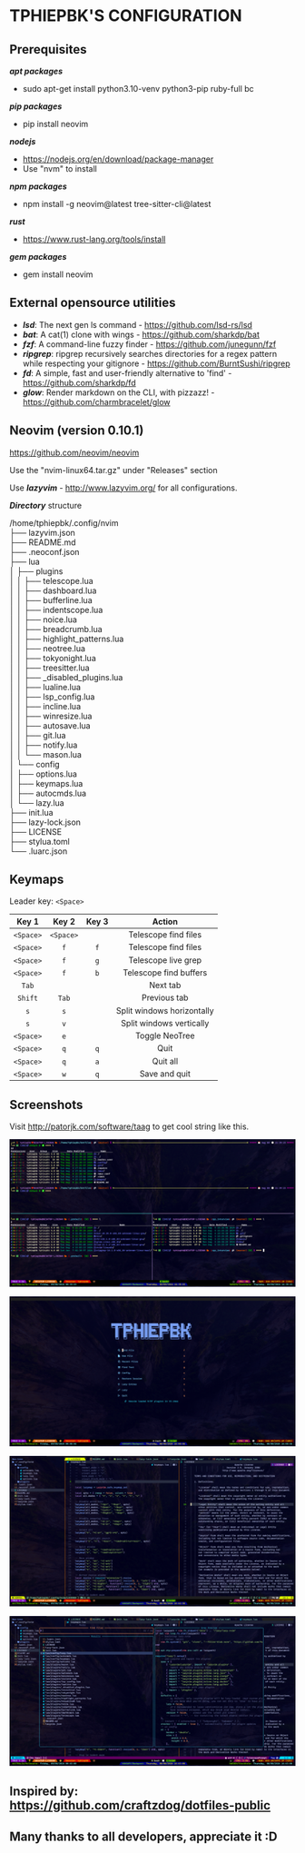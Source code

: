 # TPHIEPBK'S CONFIGURATION

## Prerequisites

***apt packages***
+ sudo apt-get install python3.10-venv python3-pip ruby-full bc

***pip packages***
+ pip install neovim

***nodejs***
+ https://nodejs.org/en/download/package-manager
+ Use "nvm" to install

***npm packages***
+ npm install -g neovim@latest tree-sitter-cli@latest

***rust***
+ https://www.rust-lang.org/tools/install

***gem packages***
+ gem install neovim

## External opensource utilities

+ ***lsd***: The next gen ls command - https://github.com/lsd-rs/lsd
+ ***bat***: A cat(1) clone with wings - https://github.com/sharkdp/bat
+ ***fzf***: A command-line fuzzy finder - https://github.com/junegunn/fzf
+ ***ripgrep***: ripgrep recursively searches directories for a regex pattern while respecting your gitignore - https://github.com/BurntSushi/ripgrep
+ ***fd***: A simple, fast and user-friendly alternative to 'find' - https://github.com/sharkdp/fd
+ ***glow***: Render markdown on the CLI, with pizzazz! - https://github.com/charmbracelet/glow

## Neovim (version 0.10.1)

https://github.com/neovim/neovim

Use the "nvim-linux64.tar.gz" under "Releases" section

Use ***lazyvim*** - http://www.lazyvim.org/ for all configurations.

***Directory*** structure

/home/tphiepbk/.config/nvim</br>
├── lazyvim.json</br>
├── README.md</br>
├── .neoconf.json</br>
├── lua</br>
│   ├── plugins</br>
│   │   ├── telescope.lua</br>
│   │   ├── dashboard.lua</br>
│   │   ├── bufferline.lua</br>
│   │   ├── indentscope.lua</br>
│   │   ├── noice.lua</br>
│   │   ├── breadcrumb.lua</br>
│   │   ├── highlight_patterns.lua</br>
│   │   ├── neotree.lua</br>
│   │   ├── tokyonight.lua</br>
│   │   ├── treesitter.lua</br>
│   │   ├── _disabled_plugins.lua</br>
│   │   ├── lualine.lua</br>
│   │   ├── lsp_config.lua</br>
│   │   ├── incline.lua</br>
│   │   ├── winresize.lua</br>
│   │   ├── autosave.lua</br>
│   │   ├── git.lua</br>
│   │   ├── notify.lua</br>
│   │   └── mason.lua</br>
│   └── config</br>
│       ├── options.lua</br>
│       ├── keymaps.lua</br>
│       ├── autocmds.lua</br>
│       └── lazy.lua</br>
├── init.lua</br>
├── lazy-lock.json</br>
├── LICENSE</br>
├── stylua.toml</br>
└── .luarc.json</br>

## Keymaps

Leader key: `<Space>`

| Key 1     | Key 2   | Key 3 | Action                    |
|:---------:|:-------:|:----:|:--------------------------:|
| `<Space>`   | `<Space>` |      | Telescope find files       |
| `<Space>`   | `f`       |  `f`   | Telescope find files       |
| `<Space>`   | `f`       |  `g`   | Telescope live grep        |
| `<Space>`   | `f`       |  `b`   | Telescope find buffers     |
| `Tab`       |         |      | Next tab                   |
| `Shift`     | `Tab`     |      | Previous tab               |
| `s`         | `s`       |      | Split windows horizontally |
| `s`         | `v`       |      | Split windows vertically   |
| `<Space>`   | `e`       |      | Toggle NeoTree             |
| `<Space>`   | `q`       | `q`    | Quit                       |
| `<Space>`   | `q`       | `a`    | Quit all                   |
| `<Space>`   | `w`       | `q`    | Save and quit              |

## Screenshots

Visit http://patorjk.com/software/taag to get cool string like this.

![image_1](images/image1.png)

![image_2](images/image2.png)

![image_3](images/image3.png)

![image_4](images/image4.png)

## Inspired by: https://github.com/craftzdog/dotfiles-public
## Many thanks to all developers, appreciate it :D
